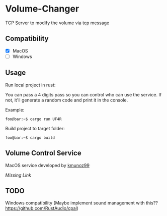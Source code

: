 # Volume-Changer

TCP Server to modify the volume via tcp message

## Compatibility

- [x] MacOS
- [ ] Windows

## Usage

Run local project in rust:

You can pass a 4 digits pass so you can control who can use the service. If not, it'll generate a random code and print it in the console.

Example:
```console
foo@bar:~$ cargo run UF4R
```

Build project to target folder:

```console
foo@bar:~$ cargo build
```

## Volume Control Service

MacOS service developed by [kmunoz99](https://github.com/kmunoz99)

_Missing Link_

## TODO

Windows compatibility (Maybe implement sound management with this?? https://github.com/RustAudio/cpal)
